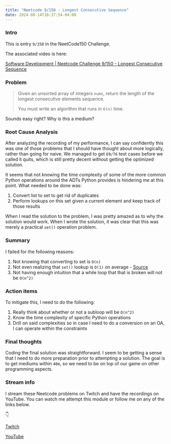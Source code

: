 ```yaml
---
title: "Neetcode 9/150 - Longest Consecutive Sequence"
date: 2024-08-14T16:37:54-04:00
---
```


### Intro

This is entry `9/150` in the NeetCode150 Challenge.

The associated video is here: 

[Software Development | Neetcode Challenge 9/150 - Longest Consecutive Sequence](https://youtu.be/LEMfTiYWNl0)

### Problem

> Given an unsorted array of integers `nums`, return the length of the longest consecutive elements sequence.
> 
> You must write an algorithm that runs in `O(n)` time.

Sounds easy right? Why is this a medium? 

### Root Cause Analysis

After analyzing the recording of my performance, I can say confidently this was one of those problems that I should have thought about more logically, rather than going for naive. We managed to get `69/76` test cases before we called it quits, which is still pretty decent without getting the optimized solution. 

It seems that not knowing the time complexity of some of the more common Python operations around the ADTs Python provides is hindering me at this point. What needed to be done was:

1. Convert list to set to get rid of duplicates
2. Perform lookups on this set given a current element and keep track of those results

When I read the solution to the problem, I was pretty amazed as to why the solution would work. When I wrote the solution, it was clear that this was merely a practical `set()` operation problem.

### Summary

I failed for the following reasons:

1. Not knowing that converting to set is `O(n)`
2. Not even realizing that `set()` lookup is `O(1)` on average - [Source](https://www.geeksforgeeks.org/internal-working-of-set-in-python/)
3. Not having enough intuition that a while loop that that is broken will not be `O(n^2)`

### Action items

To mitigate this, I need to do the following:

1. Really think about whether or not a subloop will be `O(n^2)`
2. Know the time complexity of specific Python operations
3. Drill on said complexities so in case I need to do a conversion on an OA, I can operate within the constraints

### Final thoughts

Coding the final solution was straightforward. I seem to be getting a sense that I need to do more preparation prior to attempting a solution. The goal is to get mediums within `40m`, so we need to be on top of our game on other programming aspects. 

### Stream info

I stream these Neetcode problems on Twitch and have the recordings on YouTube. You can watch me attempt this module or follow me on any of the links below.

👇

[Twitch](https://twitch.tv/Mexpat911)

[YouTube](https://www.youtube.com/@mexpat911)
